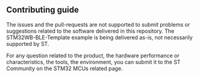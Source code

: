 ## Contributing guide

The issues and the pull-requests are not supported to submit problems or suggestions related to the software delivered in this repository. The STM32WB-BLE-Template example is being delivered as-is, not necessarily supported by ST.

For any question related to the product, the hardware performance or characteristics, the tools, the environment, you can submit it to the ST Community on the STM32 MCUs related page.
